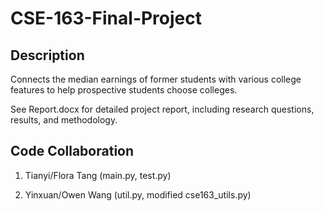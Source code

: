 # CSE-163-Final-Project
## Description
Connects the median earnings of former students with various college features to help prospective students choose colleges.

See Report.docx for detailed project report, including research questions, results, and methodology.

## Code Collaboration
1. Tianyi/Flora Tang (main.py, test.py)

2. Yinxuan/Owen Wang (util.py, modified cse163_utils.py)
